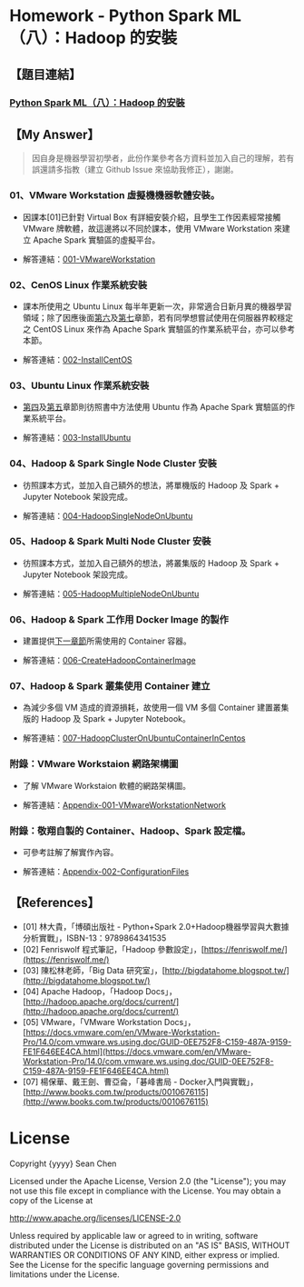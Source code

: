 # Homework - Python Spark ML（八）：Hadoop 的安裝

## 【題目連結】
### [Python Spark ML（八）：Hadoop 的安裝](http://hemingwang.blogspot.tw/2017/10/python-spark-mlhadoop.html)

## 【My Answer】

> 因自身是機器學習初學者，此份作業參考各方資料並加入自己的理解，若有誤還請多指教（建立 Github Issue 來協助我修正），謝謝。

### 01、VMware Workstation 虛擬機機器軟體安裝。

- 因課本[01]已針對 Virtual Box 有詳細安裝介紹，且學生工作因素經常接觸 VMware 牌軟體，故這邊將以不同於課本，使用 VMware Workstation 來建立 Apache Spark 實驗區的虛擬平台。

- 解答連結：[001-VMwareWorkstation](./001-VMwareWorkstation)

### 02、CenOS Linux 作業系統安裝

- 課本所使用之 Ubuntu Linux 每半年更新一次，非常適合日新月異的機器學習領域；除了因應後面[第六](./006-CreateHadoopContainerImage)及[第七](./007-HadoopClusterOnUbuntuContainerInCentos)章節，若有同學想嘗試使用在伺服器界較穩定之 CentOS Linux 來作為 Apache Spark 實驗區的作業系統平台，亦可以參考本節。

- 解答連結：[002-InstallCentOS](./002-InstallCentOS)

### 03、Ubuntu Linux 作業系統安裝

- [第四](./004-HadoopSingleNodeOnUbuntu)及[第五](./005-HadoopMultipleNodeOnUbuntu)章節則彷照書中方法使用 Ubuntu 作為 Apache Spark 實驗區的作業系統平台。

- 解答連結：[003-InstallUbuntu](./003-InstallUbuntu)

### 04、Hadoop & Spark Single Node Cluster 安裝

- 彷照課本方式，並加入自己額外的想法，將單機版的 Hadoop 及 Spark + Jupyter Notebook 架設完成。

- 解答連結：[004-HadoopSingleNodeOnUbuntu](./004-HadoopSingleNodeOnUbuntu)

### 05、Hadoop & Spark Multi Node Cluster 安裝

- 彷照課本方式，並加入自己額外的想法，將叢集版的 Hadoop 及 Spark + Jupyter Notebook 架設完成。

- 解答連結：[005-HadoopMultipleNodeOnUbuntu](./005-HadoopMultipleNodeOnUbuntu)

### 06、Hadoop & Spark 工作用 Docker Image 的製作

- 建置提供[下一章節](./007-HadoopClusterOnUbuntuContainerInCentos)所需使用的 Container 容器。

- 解答連結：[006-CreateHadoopContainerImage](./006-CreateHadoopContainerImage)

### 07、Hadoop & Spark 叢集使用 Container 建立

- 為減少多個 VM 造成的資源損耗，故使用一個 VM 多個 Container 建置叢集版的 Hadoop 及 Spark + Jupyter Notebook。

- 解答連結：[007-HadoopClusterOnUbuntuContainerInCentos](./007-HadoopClusterOnUbuntuContainerInCentos)

### 附錄：VMware Workstaion 網路架構圖

- 了解 VMware Workstaion 軟體的網路架構圖。

- 解答連結：[Appendix-001-VMwareWorkstationNetwork](./Appendix-001-VMwareWorkstationNetwork)

### 附錄：敬翔自製的 Container、Hadoop、Spark 設定檔。

- 可參考註解了解實作內容。

- 解答連結：[Appendix-002-ConfigurationFiles](./Appendix-002-ConfigurationFiles)

## 【References】

- [01] 林大貴，「博碩出版社 - Python+Spark 2.0+Hadoop機器學習與大數據分析實戰」，ISBN-13：9789864341535
- [02] Fenriswolf 程式筆記，「Hadoop 參數設定」，[https://fenriswolf.me/](https://fenriswolf.me/)
- [03] 陳松林老師，「Big Data 研究室」，[http://bigdatahome.blogspot.tw/](http://bigdatahome.blogspot.tw/)
- [04] Apache Hadoop，「Hadoop Docs」，[http://hadoop.apache.org/docs/current/](http://hadoop.apache.org/docs/current/)
- [05] VMware，「VMware Workstation Docs」，[https://docs.vmware.com/en/VMware-Workstation-Pro/14.0/com.vmware.ws.using.doc/GUID-0EE752F8-C159-487A-9159-FE1F646EE4CA.html](https://docs.vmware.com/en/VMware-Workstation-Pro/14.0/com.vmware.ws.using.doc/GUID-0EE752F8-C159-487A-9159-FE1F646EE4CA.html)
- [07] 楊保華、戴王劍、曹亞侖，「碁峰書局 - Docker入門與實戰」，[http://www.books.com.tw/products/0010676115](http://www.books.com.tw/products/0010676115)

License
=============

Copyright {yyyy} Sean Chen

Licensed under the Apache License, Version 2.0 (the "License");
you may not use this file except in compliance with the License.
You may obtain a copy of the License at

http://www.apache.org/licenses/LICENSE-2.0

Unless required by applicable law or agreed to in writing, software
distributed under the License is distributed on an "AS IS" BASIS,
WITHOUT WARRANTIES OR CONDITIONS OF ANY KIND, either express or implied.
See the License for the specific language governing permissions and
limitations under the License.
